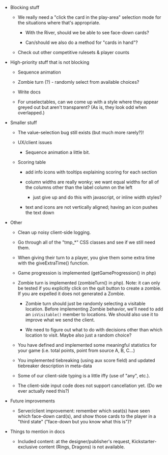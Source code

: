 - Blocking stuff

  - We really need a "click the card in the play-area" selection mode for the situations where that's appropriate.

    - With the River, should we be able to see face-down cards?

    - Can/should we also do a method for "cards in hand"?

  - Check out other competitive rulesets & player counts

- High-priority stuff that is not blocking

  - Sequence animation

  - Zombie turn (?) - randomly select from available choices?

  - Write docs

  - For unselectables, can we come up with a style where they appear greyed out but aren't transparent?  (As is, they
    look odd when overlapped.)

- Smaller stuff

  - The value-selection bug still exists (but much more rarely?)!

  - UX/client issues

    - Sequence animation a little bit.

  - Scoring table

    - add info icons with tooltips explaining scoring for each section

    - column widths are really wonky; we want equal widths for all of the columns other than the label column on the left

      - just give up and do this with javascript, or inline width styles?

    - text and icons are not vertically aligned; having an icon pushes the text down

- Other

  - Clean up noisy client-side logging.

  - Go through all of the "tmp_*" CSS classes and see if we still need them.

  - When giving their turn to a player, you give them some extra time with the giveExtraTime() function.

  - Game progression is implemented (getGameProgression() in php)

  - Zombie turn is implemented (zombieTurn() in php). Note: it can only be tested if you explicitly click on the quit
    button to create a zombie. If you are expelled it does not generated a Zombie.

    - Zombie turn should just be randomly selecting a visitable location.  Before implementing Zombie behavior, we'll
      need to add an `isVisitable()` member to locations.  We should also use it to improve what we send the client.

    - We need to figure out what to do with decisions other than which location to visit.  Maybe also just a random
      choice?

  - You have defined and implemented some meaningful statistics for your game (i.e. total points, point from source A,
    B, C...)

  - You implemented tiebreaking (using aux score field) and updated tiebreaker description in meta-data

  - Some of our client-side typing is a little iffy (use of "any", etc.).

  - The client-side input code does not support cancellation yet.  (Do we ever actually need this?)

- Future improvements

  - Server/client improvement: remember which seat(s) have seen which face-down card(s), and show those cards to the
    player in a "third state" ("face-down but you know what this is")?

- Things to mention in docs

  - Included content: at the designer/publisher's request, Kickstarter-exclusive content (Rings, Dragons) is not
    available.
